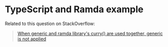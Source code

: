 # TypeScript and Ramda example

Related to this question on StackOverflow:

> [When generic and ramda library's curry() are used together, generic is not applied](https://stackoverflow.com/questions/75895890/when-generic-and-ramda-librarys-curry-are-used-together-generic-is-not-appli/76065299?noredirect=1#comment134222436_76065299)
